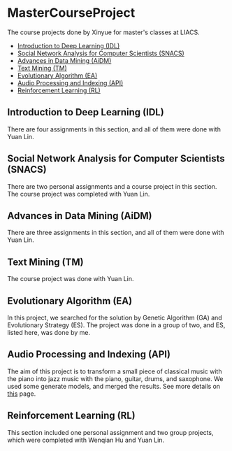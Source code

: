 # MasterCourseProject
The course projects done by Xinyue for master's classes at LIACS.

* [Introduction to Deep Learning (IDL)](#introduction-to-deep-learning-idl)
* [Social Network Analysis for Computer Scientists (SNACS)](#social-network-analysis-for-computer-scientists-snacs)
* [Advances in Data Mining (AiDM)](#advances-in-data-mining-aidm)
* [Text Mining (TM)](#text-minig-tm)
* [Evolutionary Algorithm (EA)](#evolutionary-algorithm-ea)
* [Audio Processing and Indexing (API)](#audio-processing-and-indexing-api)
* [Reinforcement Learning (RL)](#reinforcement-learning-rl)

## Introduction to Deep Learning (IDL)
There are four assignments in this section, and all of them were done with Yuan Lin. 
## Social Network Analysis for Computer Scientists (SNACS)
There are two personal assignments and a course project in this section. The course project was completed with Yuan Lin.
## Advances in Data Mining (AiDM)
There are three assignments in this section, and all of them were done with Yuan Lin.
## Text Mining (TM)
The course project was done with Yuan Lin.
## Evolutionary Algorithm (EA)
In this project, we searched for the solution by Genetic Algorithm (GA) and Evolutionary Strategy (ES). The project was done in a group of two, and ES, listed here, was done by me.
## Audio Processing and Indexing (API)
The aim of this project is to transform a small piece of classical music with the piano into jazz music with the piano, guitar, drums, and saxophone. We used some generate models, and merged the results. See more details on [this](https://github.com/hwqddddd/API_final_project.git) page.
## Reinforcement Learning (RL)
This section included one personal assignment and two group projects, which were completed with Wenqian Hu and Yuan Lin.
